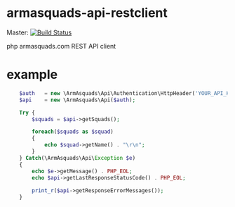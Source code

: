 armasquads-api-restclient
=========================
Master: [![Build Status](https://travis-ci.org/ins0/armasquads-api-restclient.svg?branch=master)](https://travis-ci.org/ins0/armasquads-api-restclient)

php armasquads.com REST API client



example
=========================

```php
    $auth   = new \ArmAsquads\Api\Authentication\HttpHeader('YOUR_API_KEY');
    $api    = new \ArmAsquads\Api($auth);

    Try {
        $squads = $api->getSquads();

        foreach($squads as $squad)
        {
            echo $squad->getName() . "\r\n";
        }
    } Catch(\ArmAsquads\Api\Exception $e)
    {
        echo $e->getMessage() . PHP_EOL;
        echo $api->getLastResponseStatusCode() . PHP_EOL;
        
        print_r($api->getResponseErrorMessages());
    }
```
